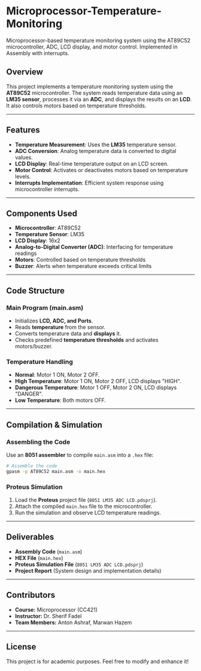 # Microprocessor-Temperature-Monitoring

Microprocessor-based temperature monitoring system using the AT89C52 microcontroller, ADC, LCD display, and motor control. Implemented in Assembly with interrupts.

## Overview

This project implements a temperature monitoring system using the **AT89C52** microcontroller. The system reads temperature data using an **LM35 sensor**, processes it via an **ADC**, and displays the results on an **LCD**. It also controls motors based on temperature thresholds.

---

## Features

- **Temperature Measurement**: Uses the **LM35** temperature sensor.
- **ADC Conversion**: Analog temperature data is converted to digital values.
- **LCD Display**: Real-time temperature output on an LCD screen.
- **Motor Control**: Activates or deactivates motors based on temperature levels.
- **Interrupts Implementation**: Efficient system response using microcontroller interrupts.

---

## Components Used

- **Microcontroller**: AT89C52
- **Temperature Sensor**: LM35
- **LCD Display**: 16x2
- **Analog-to-Digital Converter (ADC)**: Interfacing for temperature readings
- **Motors**: Controlled based on temperature thresholds
- **Buzzer**: Alerts when temperature exceeds critical limits

---

## Code Structure

### **Main Program (main.asm)**

- Initializes **LCD, ADC, and Ports**.
- Reads **temperature** from the sensor.
- Converts temperature data and **displays** it.
- Checks predefined **temperature thresholds** and activates motors/buzzer.

### **Temperature Handling**

- **Normal**: Motor 1 ON, Motor 2 OFF.
- **High Temperature**: Motor 1 ON, Motor 2 OFF, LCD displays "HIGH".
- **Dangerous Temperature**: Motor 1 OFF, Motor 2 ON, LCD displays "DANGER".
- **Low Temperature**: Both motors OFF.

---

## Compilation & Simulation

### **Assembling the Code**

Use an **8051 assembler** to compile `main.asm` into a `.hex` file:

```sh
# Assemble the code
gpasm -p AT89C52 main.asm -o main.hex
```

### **Proteus Simulation**

1. Load the **Proteus** project file (`8051 LM35 ADC LCD.pdsprj`).
2. Attach the compiled `main.hex` file to the microcontroller.
3. Run the simulation and observe LCD temperature readings.

---

## Deliverables

- **Assembly Code** (`main.asm`)
- **HEX File** (`main.hex`)
- **Proteus Simulation File** (`8051 LM35 ADC LCD.pdsprj`)
- **Project Report** (System design and implementation details)

---

## Contributors

- **Course:** Microprocessor (CC421)
- **Instructor:** Dr. Sherif Fadel
- **Team Members:** Anton Ashraf, Marwan Hazem

---

## License

This project is for academic purposes. Feel free to modify and enhance it!
